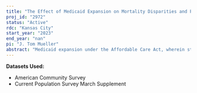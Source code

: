 ```yaml
---
title: "The Effect of Medicaid Expansion on Mortality Disparities and Poverty"
proj_id: "2972"
status: "Active"
rdc: "Kansas City"
start_year: "2023"
end_year: "nan"
pi: "J. Tom Mueller"
abstract: "Medicaid expansion under the Affordable Care Act, wherein states have the option to expand Medicaid coverage to adults with household incomes up to 138 percent of the federal poverty level, has been shown to reduce mortality rates nationwide. From 2014 to 2018, mortality rates dropped 3.6% more in states that expanded Medicaid than those that did not. Although the impact of Medicaid expansion on mortality is well-documented, its impact on mortality disparities remains underexamined. The overarching goal of this study is to identify the relationship between Medicaid expansion and rural-urban ethnoracial disparities, while also estimating the mediating role of poverty alleviation in this relationship. The project will be completed through three specifics aims. The first to be completed outside of the RDC, and the second two to be completed within the RDC. In Aim 1, we will estimate the effect of Medicaid expansion on ethnoracial mortality disparities by rural-urban status from 2011 to 2019. We will do so using time-varying difference-in-difference design with marginal prediction analysis via census data and restricted data from the National Vital Statistics System. In Aim 2, we will improve the cost-of-living adjustment in the existing Supplemental Poverty Measure and estimate the improved measure at the county level from 2011 to 2019. As detailed in our Methodology, we will do so using restricted American Community Survey data, alongside the SPM-ACS estimates generated by Fox et al. (2020), to create a county-specific cost-of-living adjustment and corresponding county-specific and county-sensitive poverty estimates. In Aim 3, we will bring estimates of all-cause mortality generated via restricted CDC data into the RDC to estimate the mediating role of poverty reduction in the relationship between Medicaid expansion and rural-urban ethnoracial mortality disparities from 2009 to 2019. We will do so by integrating our estimates of the supplemental poverty measure with our difference-in-difference models from Aim 1."
---
```


**Datasets Used:**

  - American Community Survey 
  - Current Population Survey March Supplement 

